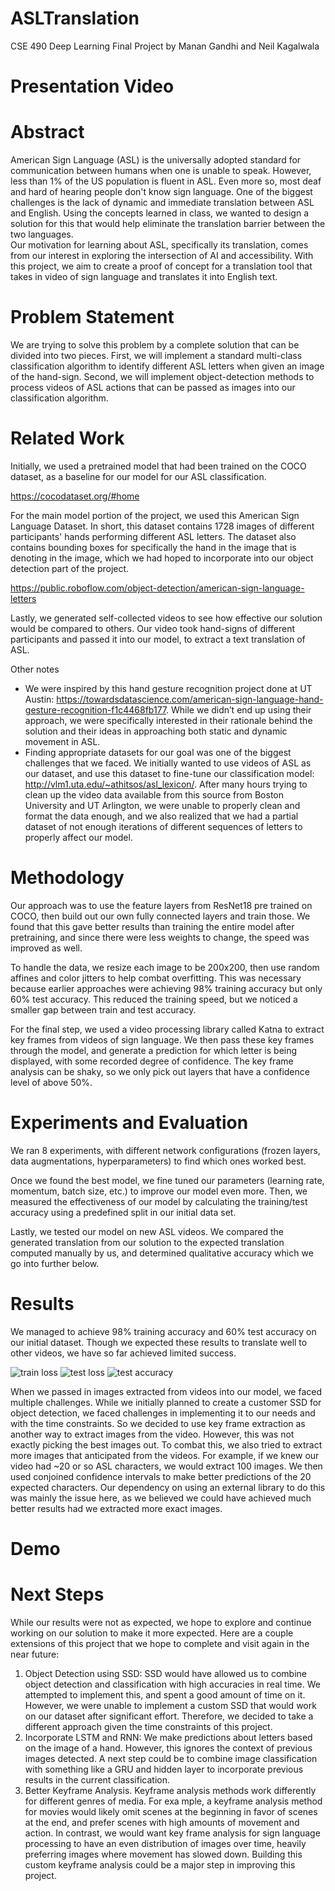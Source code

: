 # ASLTranslation
CSE 490 Deep Learning Final Project by Manan Gandhi and Neil Kagalwala

# Presentation Video

# Abstract
American Sign Language (ASL) is the universally adopted standard for communication between humans when one is unable to speak. However, less than 1% of the US population is fluent in ASL. Even more so, most deaf and hard of hearing people don't know sign language. One of the biggest challenges is the lack of dynamic and immediate translation between ASL and English. Using the concepts learned in class, we wanted to design a solution for this that would help eliminate the translation barrier between the two languages.  
Our motivation for learning about ASL, specifically its translation, comes from our interest in exploring the intersection of AI and accessibility. With this project, we aim to create a proof of concept for a translation tool that takes in video of sign language and translates it into English text. 

# Problem Statement
We are trying to solve this problem by a complete solution that can be divided into two pieces. First, we will implement a standard multi-class classification algorithm to identify different ASL letters when given an image of the hand-sign. Second, we will implement object-detection methods to process videos of ASL actions that can be passed as images into our classification algorithm.

# Related Work
Initially, we used a pretrained model that had been trained on the COCO dataset, as a baseline for our model for our ASL classification.

https://cocodataset.org/#home

For the main model portion of the project, we used this American Sign Language Dataset. In short, this dataset contains 1728 images of different participants' hands performing different ASL letters. The dataset also contains bounding boxes for specifically the hand in the image that is denoting in the image, which we had hoped to incorporate into our object detection part of the project.

https://public.roboflow.com/object-detection/american-sign-language-letters 

Lastly, we generated self-collected videos to see how effective our solution would be compared to others. Our video took hand-signs of different participants and passed it into our model, to extract a text translation of ASL. 

Other notes
- We were inspired by this hand gesture recognition project done at UT Austin: https://towardsdatascience.com/american-sign-language-hand-gesture-recognition-f1c4468fb177.
While we didn’t end up using their approach, we were specifically interested in their rationale behind the solution and their ideas in approaching both static and dynamic movement in ASL. 
- Finding appropriate datasets for our goal was one of the biggest challenges that we faced. We initially wanted to use videos of ASL as our dataset, and use this dataset to fine-tune our classification model: http://vlm1.uta.edu/~athitsos/asl_lexicon/. After many hours trying to clean up the video data available from this source from Boston University and UT Arlington, we were unable to properly clean and format the data enough, and we also realized that we had a partial dataset of not enough iterations of different sequences of letters to properly affect our model. 

# Methodology
Our approach was to use the feature layers from ResNet18 pre trained on COCO, then build out our own fully connected layers and train those. We found that this gave better results than training the entire model after pretraining, and since there were less weights to change, the speed was improved as well. 

To handle the data, we resize each image to be 200x200, then use random affines and color jitters to help combat overfitting. This was necessary because earlier approaches were achieving 98% training accuracy but only 60% test accuracy. This reduced the training speed, but we noticed a smaller gap between train and test accuracy. 

For the final step, we used a video processing library called Katna to extract key frames from videos of sign language. We then pass these key frames through the model, and generate a prediction for which letter is being displayed, with some recorded degree of confidence. The key frame analysis can be shaky, so we only pick out layers that have a confidence level of above 50%.

# Experiments and Evaluation
We ran 8 experiments, with different network configurations (frozen layers, data augmentations, hyperparameters) to find which ones worked best. 

Once we found the best model, we fine tuned our parameters (learning rate, momentum, batch size, etc.) to improve our model even more. Then, we measured the effectiveness of our model by calculating the training/test accuracy using a predefined split in our initial data set. 

Lastly, we tested our model on new ASL videos. We compared the generated translation from our solution to the expected translation computed manually by us, and determined qualitative accuracy which we go into further below.

# Results
We managed to achieve 98% training accuracy and 60% test accuracy on our initial dataset. Though we expected these results to translate well to other videos, we have so far achieved limited success. 

![train loss](https://user-images.githubusercontent.com/29615842/146131345-c5213382-1fd2-4073-8957-87d5e03d8b73.png)
![test loss](https://user-images.githubusercontent.com/29615842/146131391-e58c75a1-2228-4f42-bc78-853f1ff3f561.png)
![test accuracy](https://user-images.githubusercontent.com/29615842/146131421-67bd1e0f-fdc1-40f6-b555-f438a94b3b9f.png)

When we passed in images extracted from videos into our model, we faced multiple challenges. While we initially planned to create a customer SSD for object detection, we faced challenges in implementing it to our needs and with the time constraints. So we decided to use key frame extraction as another way to extract images from the video. However, this was not exactly picking the best images out. To combat this, we also tried to extract more images that anticipated from the videos. For example, if we knew our video had ~20 or so ASL characters, we would extract 100 images. We then used conjoined confidence intervals to make better predictions of the 20 expected characters. Our dependency on using an external library to do this was mainly the issue here, as we believed we could have achieved much better results had we extracted more exact images. 

# Demo


# Next Steps
While our results were not as expected, we hope to explore and continue working on our solution to make it more expected. Here are a couple extensions of this project that we hope to complete and visit again in the near future:
1. Object Detection using SSD: SSD would have allowed us to combine object detection and classification with high accuracies in real time. We attempted to implement this, and spent a good amount of time on it. However, we were unable to implement a custom SSD that would work on our dataset after significant effort. Therefore, we decided to take a different approach given the time constraints of this project. 
2. Incorporate LSTM and RNN: We make predictions about letters based on the image of a hand. However, this ignores the context of previous images detected. A next step could be to combine image classification with something like a GRU and hidden layer to incorporate previous results in the current classification.
3. Better Keyframe Analysis. Keyframe analysis methods work differently for different genres of media. For exa	mple, a keyframe analysis method for movies would likely omit scenes at the beginning in favor of scenes at the end, and prefer scenes with high amounts of movement and action. In contrast, we would want key frame analysis for sign language processing to have an even distribution of images over time, heavily preferring images where movement has slowed down. Building this custom keyframe analysis could be a major step in improving this project.
